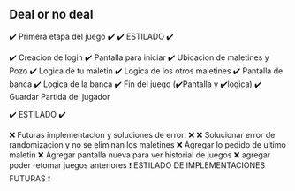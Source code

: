 ## Deal or no deal

✔️ Primera etapa del juego ✔️
✔️ ESTILADO ✔️

✔️ Creacion de login
✔️ Pantalla para iniciar
✔️ Ubicacion de maletines y Pozo
✔️ Logica de tu maletin
✔️ Logica de los otros maletines
✔️ Pantalla de banca
✔️ Logica de la banca
✔️ Fin del juego (✔️Pantalla y ✔️logica)
✔️ Guardar Partida del jugador

✔️ ESTILADO ✔️

❌ Futuras implementacion y soluciones de error: ❌
❌ Solucionar error de randomizacion y no se eliminan los maletines
❌ Agregar lo pedido de ultimo maletin
❌ Agregar pantalla nueva para ver historial de juegos
❌ agregar poder retomar juegos anteriores
❗ ESTILADO DE IMPLEMENTACIONES FUTURAS ❗
